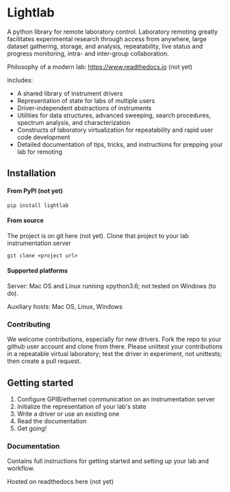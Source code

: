 # Lightlab
A python library for remote laboratory control. Laboratory remoting greatly facilitates experimental research through access from anywhere, large dataset gathering, storage, and analysis, repeatability, live status and progress monitoring, intra- and inter-group collaboration.

Philosophy of a modern lab: https://www.readthedocs.io (not yet)

Includes:
- A shared library of instrument drivers
- Representation of state for labs of multiple users
- Driver-independent abstractions of instruments
- Utilities for data structures, advanced sweeping, search procedures, spectrum analysis, and characterization
- Constructs of laboratory virtualization for repeatability and rapid user code development
- Detailed documentation of tips, tricks, and instructions for prepping your lab for remoting

## Installation
#### From PyPI (not yet)

    pip install lightlab

#### From source
The project is on git here (not yet). Clone that project to your lab instrumentation server

    git clone <project url>

#### Supported platforms
Server: Mac OS and Linux running ≥python3.6; not tested on Windows (to do).

Auxiliary hosts: Mac OS, Linux, Windows

### Contributing
We welcome contributions, especially for new drivers. Fork the repo to your github user account and clone from there. Please unittest your contributions in a repeatable virtual laboratory; test the driver in experiment, not unittests; then create a pull request.

## Getting started
1. Configure GPIB/ethernet communication on an instrumentation server
2. Initialize the representation of your lab's state
3. Write a driver or use an existing one
4. Read the documentation
5. Get going!

### Documentation
Contains full instructions for getting started and setting up your lab and workflow.

Hosted on readthedocs here (not yet)
